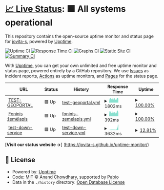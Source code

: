 # [📈 Live Status](https://demo.upptime.js.org): <!--live status--> **🟩 All systems operational**

This repository contains the open-source uptime monitor and status page for [jovita-s](https://jovita-s.github.io/uptime-monitor/), powered by [Upptime](https://github.com/upptime/upptime).

[![Uptime CI](https://github.com/jovita-s/uptime-monitor/workflows/Uptime%20CI/badge.svg)](https://github.com/jovita-s/uptime-monitor/actions?query=workflow%3A%22Uptime+CI%22)
[![Response Time CI](https://github.com/jovita-s/uptime-monitor/workflows/Response%20Time%20CI/badge.svg)](https://github.com/jovita-s/uptime-monitor/actions?query=workflow%3A%22Response+Time+CI%22)
[![Graphs CI](https://github.com/jovita-s/uptime-monitor/workflows/Graphs%20CI/badge.svg)](https://github.com/jovita-s/uptime-monitor/actions?query=workflow%3A%22Graphs+CI%22)
[![Static Site CI](https://github.com/jovita-s/uptime-monitor/workflows/Static%20Site%20CI/badge.svg)](https://github.com/jovita-s/uptime-monitor/actions?query=workflow%3A%22Static+Site+CI%22)
[![Summary CI](https://github.com/jovita-s/uptime-monitor/workflows/Summary%20CI/badge.svg)](https://github.com/jovita-s/uptime-monitor/actions?query=workflow%3A%22Summary+CI%22)

With [Upptime](https://upptime.js.org), you can get your own unlimited and free uptime monitor and status page, powered entirely by a GitHub repository. We use [Issues](https://github.com/jovita-s/uptime-monitor/issues) as incident reports, [Actions](https://github.com/jovita-s/uptime-monitor/actions) as uptime monitors, and [Pages](https://demo.upptime.js.org) for the status page.

<!--start: status pages-->
<!-- This summary is generated by Upptime (https://github.com/upptime/upptime) -->
<!-- Do not edit this manually, your changes will be overwritten -->
<!-- prettier-ignore -->
| URL | Status | History | Response Time | Uptime |
| --- | ------ | ------- | ------------- | ------ |
| <img alt="" src="https://icons.duckduckgo.com/ip3/www.geoportal.lt.ico" height="13"> [TEST-GEOPORTAL](https://www.geoportal.lt) | 🟩 Up | [test-geoportal.yml](https://github.com/jovita-s/uptime-monitor/commits/HEAD/history/test-geoportal.yml) | <details><summary><img alt="Response time graph" src="./graphs/test-geoportal/response-time-week.png" height="20"> 1802ms</summary><br><a href="https://jovita-s.github.io/uptime-monitor/history/test-geoportal"><img alt="Response time 1802" src="https://img.shields.io/endpoint?url=https%3A%2F%2Fraw.githubusercontent.com%2Fjovita-s%2Fuptime-monitor%2FHEAD%2Fapi%2Ftest-geoportal%2Fresponse-time.json"></a><br><a href="https://jovita-s.github.io/uptime-monitor/history/test-geoportal"><img alt="24-hour response time 1792" src="https://img.shields.io/endpoint?url=https%3A%2F%2Fraw.githubusercontent.com%2Fjovita-s%2Fuptime-monitor%2FHEAD%2Fapi%2Ftest-geoportal%2Fresponse-time-day.json"></a><br><a href="https://jovita-s.github.io/uptime-monitor/history/test-geoportal"><img alt="7-day response time 1802" src="https://img.shields.io/endpoint?url=https%3A%2F%2Fraw.githubusercontent.com%2Fjovita-s%2Fuptime-monitor%2FHEAD%2Fapi%2Ftest-geoportal%2Fresponse-time-week.json"></a><br><a href="https://jovita-s.github.io/uptime-monitor/history/test-geoportal"><img alt="30-day response time 1802" src="https://img.shields.io/endpoint?url=https%3A%2F%2Fraw.githubusercontent.com%2Fjovita-s%2Fuptime-monitor%2FHEAD%2Fapi%2Ftest-geoportal%2Fresponse-time-month.json"></a><br><a href="https://jovita-s.github.io/uptime-monitor/history/test-geoportal"><img alt="1-year response time 1802" src="https://img.shields.io/endpoint?url=https%3A%2F%2Fraw.githubusercontent.com%2Fjovita-s%2Fuptime-monitor%2FHEAD%2Fapi%2Ftest-geoportal%2Fresponse-time-year.json"></a></details> | <details><summary><a href="https://jovita-s.github.io/uptime-monitor/history/test-geoportal">100.00%</a></summary><a href="https://jovita-s.github.io/uptime-monitor/history/test-geoportal"><img alt="All-time uptime 100.00%" src="https://img.shields.io/endpoint?url=https%3A%2F%2Fraw.githubusercontent.com%2Fjovita-s%2Fuptime-monitor%2FHEAD%2Fapi%2Ftest-geoportal%2Fuptime.json"></a><br><a href="https://jovita-s.github.io/uptime-monitor/history/test-geoportal"><img alt="24-hour uptime 100.00%" src="https://img.shields.io/endpoint?url=https%3A%2F%2Fraw.githubusercontent.com%2Fjovita-s%2Fuptime-monitor%2FHEAD%2Fapi%2Ftest-geoportal%2Fuptime-day.json"></a><br><a href="https://jovita-s.github.io/uptime-monitor/history/test-geoportal"><img alt="7-day uptime 100.00%" src="https://img.shields.io/endpoint?url=https%3A%2F%2Fraw.githubusercontent.com%2Fjovita-s%2Fuptime-monitor%2FHEAD%2Fapi%2Ftest-geoportal%2Fuptime-week.json"></a><br><a href="https://jovita-s.github.io/uptime-monitor/history/test-geoportal"><img alt="30-day uptime 100.00%" src="https://img.shields.io/endpoint?url=https%3A%2F%2Fraw.githubusercontent.com%2Fjovita-s%2Fuptime-monitor%2FHEAD%2Fapi%2Ftest-geoportal%2Fuptime-month.json"></a><br><a href="https://jovita-s.github.io/uptime-monitor/history/test-geoportal"><img alt="1-year uptime 100.00%" src="https://img.shields.io/endpoint?url=https%3A%2F%2Fraw.githubusercontent.com%2Fjovita-s%2Fuptime-monitor%2FHEAD%2Fapi%2Ftest-geoportal%2Fuptime-year.json"></a></details>
| <img alt="" src="https://icons.duckduckgo.com/ip3/www.geoportal.lt.ico" height="13"> [Foninis žemėlapis](https://www.geoportal.lt/mapproxy/gisc_pagrindinis/MapServer/tile/11/14532/21046) | 🟩 Up | [foninis-zemelapis.yml](https://github.com/jovita-s/uptime-monitor/commits/HEAD/history/foninis-zemelapis.yml) | <details><summary><img alt="Response time graph" src="./graphs/foninis-zemelapis/response-time-week.png" height="20"> 392ms</summary><br><a href="https://jovita-s.github.io/uptime-monitor/history/foninis-zemelapis"><img alt="Response time 392" src="https://img.shields.io/endpoint?url=https%3A%2F%2Fraw.githubusercontent.com%2Fjovita-s%2Fuptime-monitor%2FHEAD%2Fapi%2Ffoninis-zemelapis%2Fresponse-time.json"></a><br><a href="https://jovita-s.github.io/uptime-monitor/history/foninis-zemelapis"><img alt="24-hour response time 269" src="https://img.shields.io/endpoint?url=https%3A%2F%2Fraw.githubusercontent.com%2Fjovita-s%2Fuptime-monitor%2FHEAD%2Fapi%2Ffoninis-zemelapis%2Fresponse-time-day.json"></a><br><a href="https://jovita-s.github.io/uptime-monitor/history/foninis-zemelapis"><img alt="7-day response time 392" src="https://img.shields.io/endpoint?url=https%3A%2F%2Fraw.githubusercontent.com%2Fjovita-s%2Fuptime-monitor%2FHEAD%2Fapi%2Ffoninis-zemelapis%2Fresponse-time-week.json"></a><br><a href="https://jovita-s.github.io/uptime-monitor/history/foninis-zemelapis"><img alt="30-day response time 392" src="https://img.shields.io/endpoint?url=https%3A%2F%2Fraw.githubusercontent.com%2Fjovita-s%2Fuptime-monitor%2FHEAD%2Fapi%2Ffoninis-zemelapis%2Fresponse-time-month.json"></a><br><a href="https://jovita-s.github.io/uptime-monitor/history/foninis-zemelapis"><img alt="1-year response time 392" src="https://img.shields.io/endpoint?url=https%3A%2F%2Fraw.githubusercontent.com%2Fjovita-s%2Fuptime-monitor%2FHEAD%2Fapi%2Ffoninis-zemelapis%2Fresponse-time-year.json"></a></details> | <details><summary><a href="https://jovita-s.github.io/uptime-monitor/history/foninis-zemelapis">100.00%</a></summary><a href="https://jovita-s.github.io/uptime-monitor/history/foninis-zemelapis"><img alt="All-time uptime 100.00%" src="https://img.shields.io/endpoint?url=https%3A%2F%2Fraw.githubusercontent.com%2Fjovita-s%2Fuptime-monitor%2FHEAD%2Fapi%2Ffoninis-zemelapis%2Fuptime.json"></a><br><a href="https://jovita-s.github.io/uptime-monitor/history/foninis-zemelapis"><img alt="24-hour uptime 100.00%" src="https://img.shields.io/endpoint?url=https%3A%2F%2Fraw.githubusercontent.com%2Fjovita-s%2Fuptime-monitor%2FHEAD%2Fapi%2Ffoninis-zemelapis%2Fuptime-day.json"></a><br><a href="https://jovita-s.github.io/uptime-monitor/history/foninis-zemelapis"><img alt="7-day uptime 100.00%" src="https://img.shields.io/endpoint?url=https%3A%2F%2Fraw.githubusercontent.com%2Fjovita-s%2Fuptime-monitor%2FHEAD%2Fapi%2Ffoninis-zemelapis%2Fuptime-week.json"></a><br><a href="https://jovita-s.github.io/uptime-monitor/history/foninis-zemelapis"><img alt="30-day uptime 100.00%" src="https://img.shields.io/endpoint?url=https%3A%2F%2Fraw.githubusercontent.com%2Fjovita-s%2Fuptime-monitor%2FHEAD%2Fapi%2Ffoninis-zemelapis%2Fuptime-month.json"></a><br><a href="https://jovita-s.github.io/uptime-monitor/history/foninis-zemelapis"><img alt="1-year uptime 100.00%" src="https://img.shields.io/endpoint?url=https%3A%2F%2Fraw.githubusercontent.com%2Fjovita-s%2Fuptime-monitor%2FHEAD%2Fapi%2Ffoninis-zemelapis%2Fuptime-year.json"></a></details>
| <img alt="" src="https://icons.duckduckgo.com/ip3/vlkiis.lki.lt.ico" height="13"> [test-down-service](https://vlkiis.lki.lt/gis/app/gisproxy.ashx/rest/services/LKIIS/Tarmes/MapServer/export?dpi=96&transparent=true&format=png8&layers=show%3A0&bbox=509904.0057917094%2C6175386.471634376%2C510281.8315473609%2C6175911.935185304&bboxSR=3346&imageSR=3346&size=714%2C993&f=image) | 🟩 Up | [test-down-service.yml](https://github.com/jovita-s/uptime-monitor/commits/HEAD/history/test-down-service.yml) | <details><summary><img alt="Response time graph" src="./graphs/test-down-service/response-time-week.png" height="20"> 3632ms</summary><br><a href="https://jovita-s.github.io/uptime-monitor/history/test-down-service"><img alt="Response time 3632" src="https://img.shields.io/endpoint?url=https%3A%2F%2Fraw.githubusercontent.com%2Fjovita-s%2Fuptime-monitor%2FHEAD%2Fapi%2Ftest-down-service%2Fresponse-time.json"></a><br><a href="https://jovita-s.github.io/uptime-monitor/history/test-down-service"><img alt="24-hour response time 970" src="https://img.shields.io/endpoint?url=https%3A%2F%2Fraw.githubusercontent.com%2Fjovita-s%2Fuptime-monitor%2FHEAD%2Fapi%2Ftest-down-service%2Fresponse-time-day.json"></a><br><a href="https://jovita-s.github.io/uptime-monitor/history/test-down-service"><img alt="7-day response time 3632" src="https://img.shields.io/endpoint?url=https%3A%2F%2Fraw.githubusercontent.com%2Fjovita-s%2Fuptime-monitor%2FHEAD%2Fapi%2Ftest-down-service%2Fresponse-time-week.json"></a><br><a href="https://jovita-s.github.io/uptime-monitor/history/test-down-service"><img alt="30-day response time 3632" src="https://img.shields.io/endpoint?url=https%3A%2F%2Fraw.githubusercontent.com%2Fjovita-s%2Fuptime-monitor%2FHEAD%2Fapi%2Ftest-down-service%2Fresponse-time-month.json"></a><br><a href="https://jovita-s.github.io/uptime-monitor/history/test-down-service"><img alt="1-year response time 3632" src="https://img.shields.io/endpoint?url=https%3A%2F%2Fraw.githubusercontent.com%2Fjovita-s%2Fuptime-monitor%2FHEAD%2Fapi%2Ftest-down-service%2Fresponse-time-year.json"></a></details> | <details><summary><a href="https://jovita-s.github.io/uptime-monitor/history/test-down-service">12.81%</a></summary><a href="https://jovita-s.github.io/uptime-monitor/history/test-down-service"><img alt="All-time uptime 12.81%" src="https://img.shields.io/endpoint?url=https%3A%2F%2Fraw.githubusercontent.com%2Fjovita-s%2Fuptime-monitor%2FHEAD%2Fapi%2Ftest-down-service%2Fuptime.json"></a><br><a href="https://jovita-s.github.io/uptime-monitor/history/test-down-service"><img alt="24-hour uptime 6.73%" src="https://img.shields.io/endpoint?url=https%3A%2F%2Fraw.githubusercontent.com%2Fjovita-s%2Fuptime-monitor%2FHEAD%2Fapi%2Ftest-down-service%2Fuptime-day.json"></a><br><a href="https://jovita-s.github.io/uptime-monitor/history/test-down-service"><img alt="7-day uptime 12.81%" src="https://img.shields.io/endpoint?url=https%3A%2F%2Fraw.githubusercontent.com%2Fjovita-s%2Fuptime-monitor%2FHEAD%2Fapi%2Ftest-down-service%2Fuptime-week.json"></a><br><a href="https://jovita-s.github.io/uptime-monitor/history/test-down-service"><img alt="30-day uptime 12.81%" src="https://img.shields.io/endpoint?url=https%3A%2F%2Fraw.githubusercontent.com%2Fjovita-s%2Fuptime-monitor%2FHEAD%2Fapi%2Ftest-down-service%2Fuptime-month.json"></a><br><a href="https://jovita-s.github.io/uptime-monitor/history/test-down-service"><img alt="1-year uptime 12.81%" src="https://img.shields.io/endpoint?url=https%3A%2F%2Fraw.githubusercontent.com%2Fjovita-s%2Fuptime-monitor%2FHEAD%2Fapi%2Ftest-down-service%2Fuptime-year.json"></a></details>

<!--end: status pages-->

[**Visit our status website →**] (https://jovita-s.github.io/uptime-monitor/)

## 📄 License

- Powered by: [Upptime](https://github.com/upptime/upptime)
- Code: [MIT](./LICENSE) © [Anand Chowdhary](https://anandchowdhary.com), supported by [Pabio](https://pabio.com)
- Data in the `./history` directory: [Open Database License](https://opendatacommons.org/licenses/odbl/1-0/)

